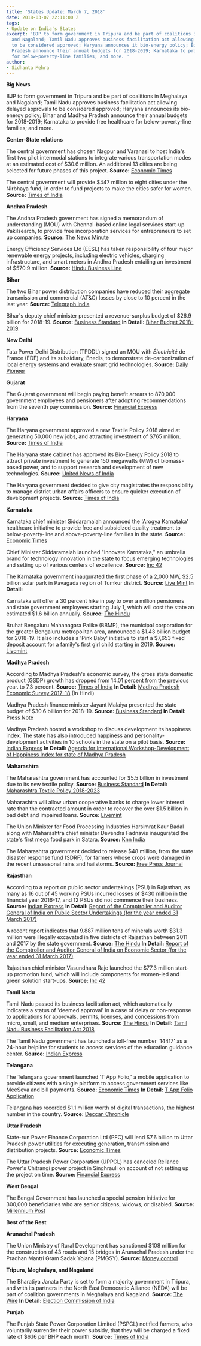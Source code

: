 ```yaml
---
title: 'States Update: March 7, 2018'
date: 2018-03-07 22:11:00 Z
tags:
- Update on India's States
excerpt: 'BJP to form government in Tripura and be part of coalitions in Meghalaya
  and Nagaland; Tamil Nadu approves business facilitation act allowing delayed approvals
  to be considered approved; Haryana announces it bio-energy policy; Bihar and Madhya
  Pradesh announce their annual budgets for 2018-2019; Karnataka to provide free healthcare
  for below-poverty-line families; and more. '
author:
- Sidhanta Mehra
---
```


**Big News**

BJP to form government in Tripura and be part of coalitions in Meghalaya and Nagaland; Tamil Nadu approves business facilitation act allowing delayed approvals to be considered approved; Haryana announces its bio-energy policy; Bihar and Madhya Pradesh announce their annual budgets for 2018-2019; Karnataka to provide free healthcare for below-poverty-line families; and more.

**Center-State relations**

The central government has chosen Nagpur and Varanasi to host India's first two pilot intermodal stations to integrate various transportation modes at an estimated cost of $30.6 million. An additional 13 cities are being selected for future phases of this project. **Source:** [Economic Times](https://economictimes.indiatimes.com/news/economy/infrastructure/first-2-intermodal-stations-to-come-up-in-nagpur-varanasi/articleshow/63089505.cms)

The central government will provide $447 million to eight cities under the Nirbhaya fund, in order to fund projects to make the cities safer for women. **Source:** [Times of India](https://timesofindia.indiatimes.com/india/centre-approves-rs-2900-crore-to-make-cities-safer-for-women/articleshow/63129926.cms)

**Andhra Pradesh**

The Andhra Pradesh government has signed a memorandum of understanding (MOU) with Chennai-based online legal services start-up Vakilsearch, to provide free incorporation services for entrepreneurs to set up companies. **Source:** [The News Minute](https://www.thenewsminute.com/article/ap-govt-signs-mou-vakilsearch-make-incorporation-companies-free-cost-77169)

Energy Efficiency Services Ltd (EESL) has taken responsibility of four major renewable energy projects, including electric vehicles, charging infrastructure, and smart meters in Andhra Pradesh entailing an investment of $570.9 million. **Source:** [Hindu Business Line](https://www.thehindubusinessline.com/news/national/eesl-to-supply-10000-electric-vehicles-to-ap/article22907260.ece)

**Bihar**

The two Bihar power distribution companies have reduced their aggregate transmission and commercial (AT&C) losses by close to 10 percent in the last year. **Source:** [Telegraph India](https://www.telegraphindia.com/states/bihar/power-firms-reduce-energy-loss-211999)

Bihar's deputy chief minister presented a revenue-surplus budget of $26.9 billion for 2018-19. **Source:** [Business Standard](http://www.business-standard.com/article/economy-policy/bihar-government-focuses-on-education-infrastructure-growth-in-budget-118022700913_1.html) **In Detail:** [Bihar Budget 2018-2019](http://finance.bih.nic.in/)

**New Delhi**

Tata Power Delhi Distribution (TPDDL) signed an MOU with *Électricité* de France (EDF) and its subsidiary, Enedis, to demonstrate de-carbonization of local energy systems and evaluate smart grid technologies. **Source:** [Daily Pioneer](http://www.dailypioneer.com/city/tata-discom-france-firms-tie-up-for-smart-grid-tech.html)

**Gujarat**

The Gujarat government will begin paying benefit arrears to 870,000 government employees and pensioners after adopting recommendations from the seventh pay commission. **Source:** [Financial Express](http://www.financialexpress.com/money/7th-pay-commission-big-news-benefits-announced-for-8-77-lakh-government-employees-pensioners/1086088/)

**Haryana**

The Haryana government approved a new Textile Policy 2018 aimed at generating 50,000 new jobs, and attracting investment of $765 million. **Source:** [Times of India](https://timesofindia.indiatimes.com/city/chandigarh/cabinet-clears-textile-policy-2018-for-setting-up-new-units-in-haryana/articleshow/63100464.cms)

The Haryana state cabinet has approved its Bio-Energy Policy 2018 to attract private investment to generate 150 megawatts (MW) of biomass-based power, and to support research and development of new technologies. **Source:** [United News of India](http://www.uniindia.com/haryana-cabinet-gives-approval-to-bio-energy-policy/states/news/1152665.html)

The Haryana government decided to give city magistrates the responsibility to manage district urban affairs officers to ensure quicker execution of development projects. **Source:** [Times of India](https://timesofindia.indiatimes.com/city/chandigarh/city-magistrates-in-haryana-to-act-as-district-urban-affairs-officers/articleshow/63152753.cms)

**Karnataka**

Karnataka chief minister Siddaramaiah announced the 'Arogya Karnataka' healthcare initiative to provide free and subsidized quality treatment to below-poverty-line and above-poverty-line families in the state. **Source:** [Economic Times](https://health.economictimes.indiatimes.com/news/policy/karnataka-unveils-healthcare-scheme/63143040)

Chief Minister Siddaramaiah launched "Innovate Karnataka," an umbrella brand for technology innovation in the state to focus emerging technologies and setting up of various centers of excellence. **Source:** [Inc 42](https://inc42.com/buzz/karnataka-cm-launches-innovate-karnataka-technology/)

The Karnataka government inaugurated the first phase of a 2,000 MW, $2.5 billion solar park in Pavagada region of Tumkur district. **Source:** [Live Mint](http://www.livemint.com/Industry/uJx6eSuVGTwZa6Y2aE5W7I/Worlds-largest-solar-park-Shakti-Sthala-inaugurated-in-Karn.html) **In Detail:**

Karnataka will offer a 30 percent hike in pay to over a million pensioners and state government employees starting July 1, which will cost the state an estimated $1.6 billion annually. **Source:** [The Hindu](http://www.thehindu.com/news/national/karnataka/6th-pay-commission-recommends-30-hike-in-salaries-of-state-govt-employees/article22608654.ece)

Bruhat Bengaluru Mahanagara Palike (BBMP), the municipal corporation for the greater Bengaluru metropolitan area, announced a $1.43 billion budget for 2018-19. It also includes a 'Pink Baby' initiative to start a $7,653 fixed deposit account for a family's first girl child starting in 2019. **Source:** [Livemint](http://www.livemint.com/Politics/eFDGYWAqrPGPCYKtHKmlfM/Karnataka-assembly-polls-BBMP-announces-Rs9326-crore-budge.html)

**Madhya Pradesh**

According to Madhya Pradesh's economic survey, the gross state domestic product (GSDP) growth has dropped from 14.01 percent from the previous year.  to 7.3 percent. **Source:** [Times of India](https://timesofindia.indiatimes.com/city/bhopal/mp-per-capita-income-registers-5-79-rise-in-economic-survey-report/articleshow/63100669.cms) **In Detail:** [Madhya Pradesh Economic Survey 2017-18](http://des.mp.gov.in/LinkClick.aspx?fileticket=dA3ay_NUQjk%3d&tabid=138&mid=1518&forcedownload=true) (In Hindi)

Madhya Pradesh finance minister Jayant Malaiya presented the state budget of $30.6 billion for 2018-19. **Source:** [Business Standard](http://www.business-standard.com/article/news-ians/rs-2-lakh-crore-budget-for-2018-19-presented-in-mp-118022800500_1.html) **In Detail:** [Press Note](https://openbudgetsindia.org/dataset/mp-press-release-english-2018-19/resource/c620643b-0a9d-438f-93fd-0f93c2244e76?utm_source=Members&utm_campaign=052069075c-EMAIL_CAMPAIGN_2017_05_30&utm_medium=email&utm_term=0_e842221dc2-052069075c-155429777)

Madhya Pradesh hosted a workshop to discuss development its happiness index. The state has also introduced happiness and personality-development activities in 10 schools in the state on a pilot basis. **Source:** [Indian Express](http://indianexpress.com/article/education/madhya-pradesh-plans-happiness-based-activities-in-10-schools-5076058/) **In Detail:** [Agenda for International Workshop-Development of Happiness Index for state of Madhya Pradesh](https://www.anandsansthanmp.in/web_components/pdf/Anandsanthan-Workshop-Happiness-Index-Schedule.pdf)

**Maharashtra**

The Maharashtra government has accounted for $5.5 billion in investment due to its new textile policy. **Source:** [Business Standard](http://www.business-standard.com/article/economy-policy/maharashtra-says-new-textile-incentives-attract-rs-360-bn-investments-118030100797_1.html) **In Detail:** [Maharashtra Textile Policy 2018-2023](https://www.maharashtra.gov.in/Site/Upload/Government%20Resolutions/Marathi/201802171625204302.pdf)

Maharashtra will allow urban cooperative banks to charge lower interest rate than the contracted amount in order to recover the over $1.5 billion in bad debt and impaired loans. **Source:** [Livemint](http://www.livemint.com/Industry/oyhXG0GblmAjhxiWc7R8NL/Maharashtra-eases-norms-for-UCBs-to-recover-Rs10000-crore-N.html)

The Union Minister for Food Processing Industries Harsimrat Kaur Badal along with Maharashtra chief minister Devendra Fadnavis inaugurated the state's first mega food park in Satara. **Source:** [Knn India](http://knnindia.co.in/news/newsdetails/state/maharashtra-gets-its-first-mega-food-park-at-satara)

The Maharashtra government decided to release $48 million, from the state disaster response fund (SDRF), for farmers whose crops were damaged in the recent unseasonal rains and hailstorms. **Source:** [Free Press Journal](http://www.freepressjournal.in/mumbai/maharashtra-state-government-approves-rs-313-crore-for-hailstorm-hit-farmers/1231559)

**Rajasthan**

According to a report on public sector undertakings (PSU) in Rajasthan, as many as 16 out of 45 working PSUs incurred losses of $430 million in the financial year 2016-17, and 12 PSUs did not commence their business. **Source:** [Indian Express](http://indianexpress.com/article/cities/jaipur/16-rajasthan-psus-incurred-rs-2-8k-crore-loss-cag/) **In Detail:** [Report of the Comptroller and Auditor General of India on Public Sector Undertakings (for the year ended 31 March 2017)](http://agraj.cag.gov.in/themes/dow/reportsERSA/ES-I/2016-17.pdf)

A recent report indicates that 9.887 million tons of minerals worth $31.3 million were illegally excavated in five districts of Rajasthan between 2011 and 2017 by the state government. **Source:** [The Hindu](http://www.thehindu.com/todays-paper/cag-pulls-up-rajasthan-for-rampant-illegal-mining/article22885542.ece) **In Detail:** [Report of the Comptroller and Auditor General of India on Economic Sector (for the year ended 31 March 2017)](http://agraj.cag.gov.in/themes/dow/reportsERSA/ES-II/2016-17.pdf)

Rajasthan chief minister Vasundhara Raje launched the $77.3 million start-up promotion fund, which will include components for women-led and green solution start-ups. **Source:** [Inc 42](https://inc42.com/buzz/rajasthan-startup-fund/)

**Tamil Nadu**

Tamil Nadu passed its business facilitation act, which automatically indicates a status of 'deemed approval' in a case of delay or non-response to applications for approvals, permits, licenses, and concessions from micro, small, and medium enterprises. **Source:** [The Hindu](http://www.thehindu.com/todays-paper/tp-national/tp-tamilnadu/single-window-clearance-committee-for-msmes/article22914491.ece) **In Detail:** [Tamil Nadu Business Facilitation Act 2018](http://www.investingintamilnadu.com/tamilnadu/doc/act/TBF-act-English-1912018.pdf)

The Tamil Nadu government has launched a toll-free number '14417' as a 24-hour helpline for students to access services of the education guidance center. **Source:** [Indian Express](http://indianexpress.com/article/education/tamil-nadu-government-launches-24-hours-toll-free-helpline-for-education-queries-5084692/)

**Telangana**

The Telangana government launched 'T App Folio,' a mobile application to provide citizens with a single platform to access government services like MeeSeva and bill payments. **Source:** [Economic Times](https://economictimes.indiatimes.com/tech/software/telangana-launches-integrated-app-for-all-government-services/articleshow/63114771.cms) **In Detail:** [T App Folio Application](https://play.google.com/store/apps/details?id=com.tfolio.telangana.gov)

Telangana has recorded $1.1 million worth of digital transactions, the highest number in the country. **Source:** [Deccan Chronicle](https://www.deccanchronicle.com/nation/current-affairs/050318/telangana-andhra-pradesh-top-in-digital-transactions.html)

**Uttar Pradesh**

State-run Power Finance Corporation Ltd (PFC) will lend $7.6 billion to Uttar Pradesh power utilities for executing generation, transmission and distribution projects. **Source:** [Economic Times](https://economictimes.indiatimes.com/industry/energy/power/pfc-to-lend-rs-50200-crore-to-up-power-utilities/articleshow/63078418.cms)

The Uttar Pradesh Power Corporation (UPPCL) has canceled Reliance Power's Chitrangi power project in Singhrauli on account of not setting up the project on time. **Source:** [Financial Express](http://www.financialexpress.com/industry/uppcl-cancels-rpowers-chitrangi-power-project-seizes-bank-guarantee/1085142/)

**West Bengal**

The Bengal Government has launched a special pension initiative for 300,000 beneficiaries who are senior citizens, widows, or disabled. **Source:** [Millennium Post](http://www.millenniumpost.in/kolkata/bengal-govt-launches-pension-for-three-lakh-people-287648)

**Best of the Rest**

**Arunachal Pradesh**

The Union Ministry of Rural Development has sanctioned $108 million for the construction of 43 roads and 15 bridges in Arunachal Pradesh under the Pradhan Mantri Gram Sadak Yojana (PMGSY). **Source:** [Money control](https://www.moneycontrol.com/news/business/economy/centre-sanctions-fund-for-rural-roads-in-arunachal-pradesh-2518179.html)

**Tripura, Meghalaya, and Nagaland**

The Bharatiya Janata Party is set to form a majority government in Tripura, and with its partners in the North East Democratic Alliance (NEDA) will be part of coalition governments in Meghalaya and Nagaland. **Source:** [The Wire](https://thewire.in/229526/bjp-set-to-form-government-in-tripura-part-of-coalitions-in-meghalaya-nagaland/) **In Detail:** [Election Commission of India](http://eciresults.nic.in/)

**Punjab**

The Punjab State Power Corporation Limited (PSPCL) notified farmers, who voluntarily surrender their power subsidy, that they will be charged a fixed rate of $6.16 per BHP each month. **Source:** [Times of India](https://timesofindia.indiatimes.com/city/chandigarh/pspcl-finalises-policy-to-bill-tubewell-connections-at-flat-rate/articleshow/63101942.cms)